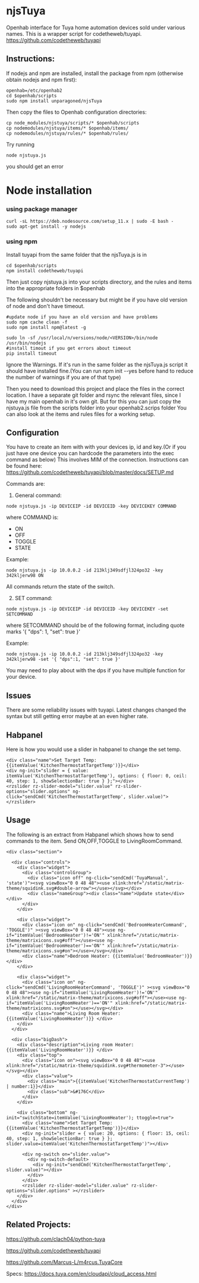 # njsTuya
Openhab interface for Tuya home automation devices sold under various names. This is a wrapper script for codetheweb/tuyapi. https://github.com/codetheweb/tuyapi

## Instructions:

If nodejs and npm are installed, install the package from npm (otherwise obtain nodejs and npm first):
```
openhab=/etc/openhab2
cd $openhab/scripts
sudo npm install unparagoned/njsTuya
```

Then copy the files to Openhab configuration directories:
```
cp node_modules/njstuya/scripts/* $openhab/scripts
cp nodemodules/njstuya/items/* $openhab/items/
cp nodemodules/njstuya/rules/* $openhab/rules/
```

Try running
```
node njstuya.js
```
you should get an error

# Node installation
### using package manager
```
curl -sL https://deb.nodesource.com/setup_11.x | sudo -E bash -
sudo apt-get install -y nodejs
```

### using npm
Install tuyapi from the same folder that the njsTuya.js is in
```
cd $openhab/scripts
npm install codetheweb/tuyapi
```
Then just copy njstuya.js into your scripts directory, and the rules and items into the appropriate folders in $openhab

The following shouldn't be necessary but might be if you have old version of node and don't have timeout. 

```
#update node if you have an old version and have problems
sudo npm cache clean -f
sudo npm install npm@latest -g

sudo ln -sf /usr/local/n/versions/node/<VERSION>/bin/node /usr/bin/nodejs
#install timout if you get errors about timeout
pip install timeout
```
Ignore the Warnings. If it's run in the same folder as the njsTuya.js script it should have installed fine.(You can run npm init --yes before hand to reduce the number of warnings if you are of that type)

Then you need to download this project and place the files in the correct location. I have a separate git folder and rsync the relevant files, since I have my main openhab in it's own git. But for this you can just copy the njstuya.js file from the scripts folder into your openhab2.scrips folder You can also look at the items and rules files for a working setup.

## Configuration
You have to create an item with with your devices ip, id and key.(Or if you just have one device you can hardcode the parameters into the exec command as below) This involves MIM of the connection. Instructions can be found here: https://github.com/codetheweb/tuyapi/blob/master/docs/SETUP.md

Commands are:
1. General command:
```
node njstuya.js -ip DEVICEIP -id DEVICEID -key DEVICEKEY COMMAND
```

where COMMAND is:
* ON
* OFF
* TOGGLE
* STATE

Example:
```
node njstuya.js -ip 10.0.0.2 -id 213klj349sdfjl324po32 -key 342kljerw98 ON
```

All commands return the state of the switch.

2. SET command:
```
node njstuya.js -ip DEVICEIP -id DEVICEID -key DEVICEKEY -set SETCOMMAND
```

where SETCOMMAND should be of the following format, including quote marks '{ "dps": 1, "set": true }'

Example:
```
node njstuya.js -ip 10.0.0.2 -id 213klj349sdfjl324po32 -key 342kljerw98 -set '{ "dps":1, "set": true }'
```

You may need to play about with the dps if you have multiple function for your device.

## Issues
There are some reliability issues with tuyapi. Latest changes changed the syntax but still getting error maybe at an even higher rate.

## Habpanel
Here is how you would use a slider in habpanel to change the set temp.

```
<div class="name">Set Target Temp: {{itemValue('KitchenThermostatTargetTemp')}}</div>
<div ng-init="slider = { value: itemValue('KitchenThermostatTargetTemp'), options: { floor: 0, ceil: 40, step: 1, showSelectionBar: true } };"></div>
<rzslider rz-slider-model="slider.value" rz-slider-options="slider.options" ng-click="sendCmd('KitchenThermostatTargetTemp', slider.value)"></rzslider>
```
## Usage

The following is an extract from Habpanel which shows how to send commands to the item. 
Send ON,OFF,TOGGLE to LivingRoomCommand.

```
<div class="section">

  <div class="controls">
    <div class="widget">
      <div class="controlGroup">
        <div class="icon off" ng-click="sendCmd('TuyaManual', 'state')"><svg viewBox="0 0 48 48"><use xlink:href="/static/matrix-theme/squidink.svg#double-arrow"></use></svg></div>
        <div class="nameGroup"><div class="name">Update state</div></div>
      </div>
    </div>

    <div class="widget">
      <div class="icon on" ng-click="sendCmd('BedroomHeaterCommand', 'TOGGLE')" ><svg viewBox="0 0 48 48"><use ng-if="itemValue('BedroomHeater')!='ON'" xlink:href="/static/matrix-theme/matrixicons.svg#off"></use><use ng-if="itemValue('BedroomHeater')=='ON'" xlink:href="/static/matrix-theme/matrixicons.svg#on"></use></svg></div>
      <div class="name">Bedroom Heater: {{itemValue('BedroomHeater')}}</div>
    </div>

    <div class="widget">
      <div class="icon on" ng-click="sendCmd('LivingRoomHeaterCommand', 'TOGGLE')" ><svg viewBox="0 0 48 48"><use ng-if="itemValue('LivingRoomHeater')!='ON'" xlink:href="/static/matrix-theme/matrixicons.svg#off"></use><use ng-if="itemValue('LivingRoomHeater')=='ON'" xlink:href="/static/matrix-theme/matrixicons.svg#on"></use></svg></div>
      <div class="name">Living Room Heater: {{itemValue('LivingRoomHeater')}} </div>
    </div>
  </div>

  <div class="bigDash">
    <div class="description">Living room Heater: {{itemValue('LivingRoomHeater')}} </div>
    <div class="top">
      <div class="icon on"><svg viewBox="0 0 48 48"><use xlink:href="/static/matrix-theme/squidink.svg#thermometer-3"></use></svg></div>
      <div class="value">
        <div class="main">{{itemValue('KitchenThermostatCurrentTemp') | number:1}}</div>
        <div class="sub">&#176C</div>
      </div>
    </div>

    <div class="bottom" ng-init="switchState=itemValue('LivingRoomHeater'); ttoggle=true">
      <div class="name">Set Target Temp: {{itemValue('KitchenThermostatTargetTemp')}}</div>
      <div ng-init="slider = { value: 20, options: { floor: 15, ceil: 40, step: 1, showSelectionBar: true } }; slider.value=itemValue('KitchenThermostatTargetTemp')"></div>
      
      <div ng-switch on="slider.value">
        <div ng-switch-default>
          <div ng-init="sendCmd('KitchenThermostatTargetTemp', slider.value)"></div>
        </div>
      </div>
      <rzslider rz-slider-model="slider.value" rz-slider-options="slider.options" ></rzslider>
    </div>
  </div>
</div>
```

## Related Projects:
https://github.com/clach04/python-tuya

https://github.com/codetheweb/tuyapi

https://github.com/Marcus-L/m4rcus.TuyaCore

Specs: https://docs.tuya.com/en/cloudapi/cloud_access.html

